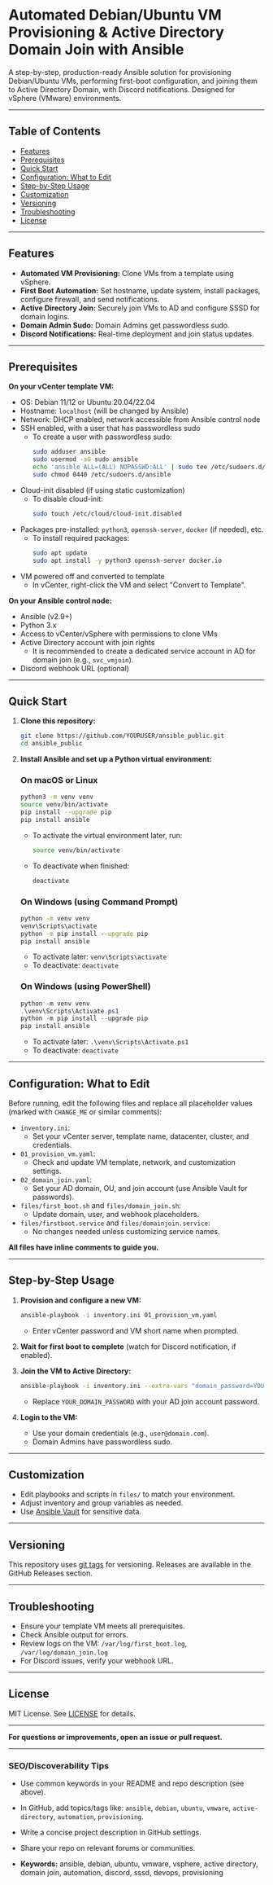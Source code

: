 # Automated Debian/Ubuntu VM Provisioning & Active Directory Domain Join with Ansible

A step-by-step, production-ready Ansible solution for provisioning Debian/Ubuntu VMs, performing first-boot configuration, and joining them to Active Directory Domain, with Discord notifications. Designed for vSphere (VMware) environments.



---

## Table of Contents
- [Features](#features)
- [Prerequisites](#prerequisites)
- [Quick Start](#quick-start)
- [Configuration: What to Edit](#configuration-what-to-edit)
- [Step-by-Step Usage](#step-by-step-usage)
- [Customization](#customization)
- [Versioning](#versioning)
- [Troubleshooting](#troubleshooting)
- [License](#license)

---

## Features
- **Automated VM Provisioning:** Clone VMs from a template using vSphere.
- **First Boot Automation:** Set hostname, update system, install packages, configure firewall, and send notifications.
- **Active Directory Join:** Securely join VMs to AD and configure SSSD for domain logins.
- **Domain Admin Sudo:** Domain Admins get passwordless sudo.
- **Discord Notifications:** Real-time deployment and join status updates.

---

## Prerequisites

**On your vCenter template VM:**
- OS: Debian 11/12 or Ubuntu 20.04/22.04
- Hostname: `localhost` (will be changed by Ansible)
- Network: DHCP enabled, network accessible from Ansible control node
- SSH enabled, with a user that has passwordless sudo
  - To create a user with passwordless sudo:
    ```sh
    sudo adduser ansible
    sudo usermod -aG sudo ansible
    echo 'ansible ALL=(ALL) NOPASSWD:ALL' | sudo tee /etc/sudoers.d/ansible
    sudo chmod 0440 /etc/sudoers.d/ansible
    ```
- Cloud-init disabled (if using static customization)
  - To disable cloud-init:
    ```sh
    sudo touch /etc/cloud/cloud-init.disabled
    ```
- Packages pre-installed: `python3`, `openssh-server`, `docker` (if needed), etc.
  - To install required packages:
    ```sh
    sudo apt update
    sudo apt install -y python3 openssh-server docker.io
    ```
- VM powered off and converted to template
  - In vCenter, right-click the VM and select "Convert to Template".

**On your Ansible control node:**
- Ansible (v2.9+)
- Python 3.x
- Access to vCenter/vSphere with permissions to clone VMs
- Active Directory account with join rights
  - It is recommended to create a dedicated service account in AD for domain join (e.g., `svc_vmjoin`).
- Discord webhook URL (optional)

---

## Quick Start

1. **Clone this repository:**
   ```sh
   git clone https://github.com/YOURUSER/ansible_public.git
   cd ansible_public
   ```

2. **Install Ansible and set up a Python virtual environment:**

   ### On macOS or Linux
   ```sh
   python3 -m venv venv
   source venv/bin/activate
   pip install --upgrade pip
   pip install ansible
   ```
   - To activate the virtual environment later, run:
     ```sh
     source venv/bin/activate
     ```
   - To deactivate when finished:
     ```sh
     deactivate
     ```

   ### On Windows (using Command Prompt)
   ```bat
   python -m venv venv
   venv\Scripts\activate
   python -m pip install --upgrade pip
   pip install ansible
   ```
   - To activate later: `venv\Scripts\activate`
   - To deactivate: `deactivate`

   ### On Windows (using PowerShell)
   ```powershell
   python -m venv venv
   .\venv\Scripts\Activate.ps1
   python -m pip install --upgrade pip
   pip install ansible
   ```
   - To activate later: `.\venv\Scripts\Activate.ps1`
   - To deactivate: `deactivate`

---

## Configuration: What to Edit

Before running, edit the following files and replace all placeholder values (marked with `CHANGE_ME` or similar comments):

- `inventory.ini`:  
  - Set your vCenter server, template name, datacenter, cluster, and credentials.
- `01_provision_vm.yaml`:  
  - Check and update VM template, network, and customization settings.
- `02_domain_join.yaml`:  
  - Set your AD domain, OU, and join account (use Ansible Vault for passwords).
- `files/first_boot.sh` and `files/domain_join.sh`:  
  - Update domain, user, and webhook placeholders.
- `files/firstboot.service` and `files/domainjoin.service`:  
  - No changes needed unless customizing service names.

**All files have inline comments to guide you.**

---

## Step-by-Step Usage

1. **Provision and configure a new VM:**
   ```zsh
   ansible-playbook -i inventory.ini 01_provision_vm.yaml
   ```
   - Enter vCenter password and VM short name when prompted.

2. **Wait for first boot to complete** (watch for Discord notification, if enabled).

3. **Join the VM to Active Directory:**
   ```zsh
   ansible-playbook -i inventory.ini --extra-vars "domain_password=YOUR_DOMAIN_PASSWORD" 02_domain_join.yaml
   ```
   - Replace `YOUR_DOMAIN_PASSWORD` with your AD join account password.

4. **Login to the VM:**
   - Use your domain credentials (e.g., `user@domain.com`).
   - Domain Admins have passwordless sudo.

---

## Customization

- Edit playbooks and scripts in `files/` to match your environment.
- Adjust inventory and group variables as needed.
- Use [Ansible Vault](https://docs.ansible.com/ansible/latest/user_guide/vault.html) for sensitive data.

---

## Versioning

This repository uses [git tags](https://git-scm.com/book/en/v2/Git-Basics-Tagging) for versioning. Releases are available in the GitHub Releases section.

---

## Troubleshooting

- Ensure your template VM meets all prerequisites.
- Check Ansible output for errors.
- Review logs on the VM: `/var/log/first_boot.log`, `/var/log/domain_join.log`
- For Discord issues, verify your webhook URL.

---

## License

MIT License. See [LICENSE](LICENSE) for details.

---

**For questions or improvements, open an issue or pull request.**

---

### SEO/Discoverability Tips

- Use common keywords in your README and repo description (see above).
- In GitHub, add topics/tags like: `ansible`, `debian`, `ubuntu`, `vmware`, `active-directory`, `automation`, `provisioning`.
- Write a concise project description in GitHub settings.
- Share your repo on relevant forums or communities.

- **Keywords:** ansible, debian, ubuntu, vmware, vsphere, active directory, domain join, automation, discord, sssd, devops, provisioning
